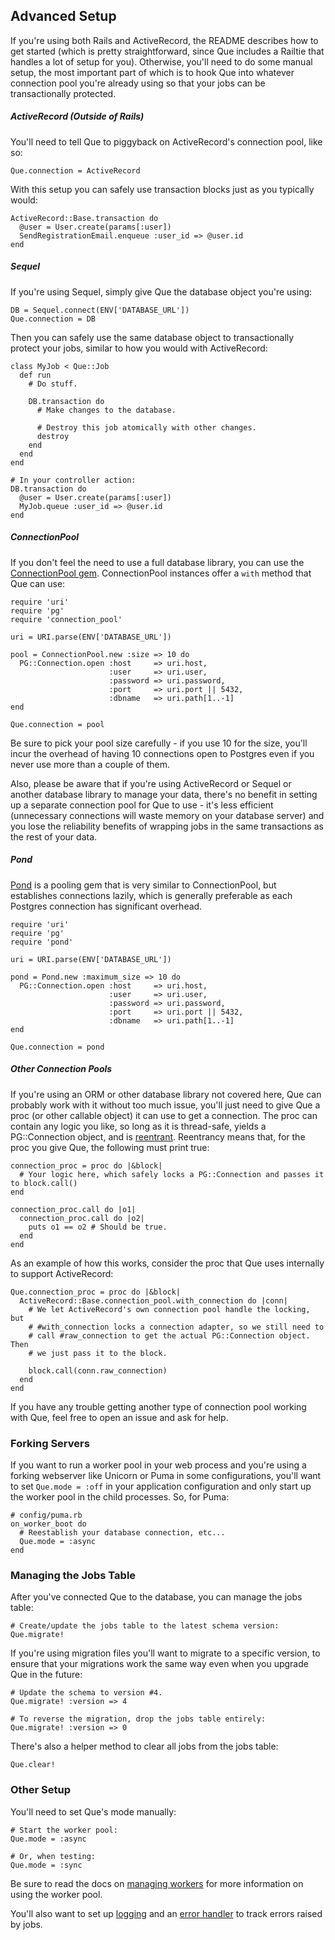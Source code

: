 ## Advanced Setup

If you're using both Rails and ActiveRecord, the README describes how to get started (which is pretty straightforward, since Que includes a Railtie that handles a lot of setup for you). Otherwise, you'll need to do some manual setup, the most important part of which is to hook Que into whatever connection pool you're already using so that your jobs can be transactionally protected.

##### ActiveRecord (Outside of Rails)

You'll need to tell Que to piggyback on ActiveRecord's connection pool, like so:

    Que.connection = ActiveRecord

With this setup you can safely use transaction blocks just as you typically would:

    ActiveRecord::Base.transaction do
      @user = User.create(params[:user])
      SendRegistrationEmail.enqueue :user_id => @user.id
    end

##### Sequel

If you're using Sequel, simply give Que the database object you're using:

    DB = Sequel.connect(ENV['DATABASE_URL'])
    Que.connection = DB

Then you can safely use the same database object to transactionally protect your jobs, similar to how you would with ActiveRecord:

    class MyJob < Que::Job
      def run
        # Do stuff.

        DB.transaction do
          # Make changes to the database.

          # Destroy this job atomically with other changes.
          destroy
        end
      end
    end

    # In your controller action:
    DB.transaction do
      @user = User.create(params[:user])
      MyJob.queue :user_id => @user.id
    end

##### ConnectionPool

If you don't feel the need to use a full database library, you can use the [ConnectionPool gem](https://github.com/mperham/connection_pool). ConnectionPool instances offer a `with` method that Que can use:

    require 'uri'
    require 'pg'
    require 'connection_pool'

    uri = URI.parse(ENV['DATABASE_URL'])

    pool = ConnectionPool.new :size => 10 do
      PG::Connection.open :host     => uri.host,
                          :user     => uri.user,
                          :password => uri.password,
                          :port     => uri.port || 5432,
                          :dbname   => uri.path[1..-1]
    end

    Que.connection = pool

Be sure to pick your pool size carefully - if you use 10 for the size, you'll incur the overhead of having 10 connections open to Postgres even if you never use more than a couple of them.

Also, please be aware that if you're using ActiveRecord or Sequel or another database library to manage your data, there's no benefit in setting up a separate connection pool for Que to use - it's less efficient (unnecessary connections will waste memory on your database server) and you lose the reliability benefits of wrapping jobs in the same transactions as the rest of your data.

##### Pond

[Pond](https://github.com/chanks/pond) is a pooling gem that is very similar to ConnectionPool, but establishes connections lazily, which is generally preferable as each Postgres connection has significant overhead.

    require 'uri'
    require 'pg'
    require 'pond'

    uri = URI.parse(ENV['DATABASE_URL'])

    pond = Pond.new :maximum_size => 10 do
      PG::Connection.open :host     => uri.host,
                          :user     => uri.user,
                          :password => uri.password,
                          :port     => uri.port || 5432,
                          :dbname   => uri.path[1..-1]
    end

    Que.connection = pond

##### Other Connection Pools

If you're using an ORM or other database library not covered here, Que can probably work with it without too much issue, you'll just need to give Que a proc (or other callable object) it can use to get a connection. The proc can contain any logic you like, so long as it is thread-safe, yields a PG::Connection object, and is [reentrant](https://en.wikipedia.org/wiki/Reentrancy_(computing)). Reentrancy means that, for the proc you give Que, the following must print true:

    connection_proc = proc do |&block|
      # Your logic here, which safely locks a PG::Connection and passes it to block.call()
    end

    connection_proc.call do |o1|
      connection_proc.call do |o2|
        puts o1 == o2 # Should be true.
      end
    end

As an example of how this works, consider the proc that Que uses internally to support ActiveRecord:

    Que.connection_proc = proc do |&block|
      ActiveRecord::Base.connection_pool.with_connection do |conn|
        # We let ActiveRecord's own connection pool handle the locking, but
        # #with_connection locks a connection adapter, so we still need to
        # call #raw_connection to get the actual PG::Connection object. Then
        # we just pass it to the block.

        block.call(conn.raw_connection)
      end
    end

If you have any trouble getting another type of connection pool working with Que, feel free to open an issue and ask for help.

### Forking Servers

If you want to run a worker pool in your web process and you're using a forking webserver like Unicorn or Puma in some configurations, you'll want to set `Que.mode = :off` in your application configuration and only start up the worker pool in the child processes. So, for Puma:

    # config/puma.rb
    on_worker_boot do
      # Reestablish your database connection, etc...
      Que.mode = :async
    end

### Managing the Jobs Table

After you've connected Que to the database, you can manage the jobs table:

    # Create/update the jobs table to the latest schema version:
    Que.migrate!

If you're using migration files you'll want to migrate to a specific version, to ensure that your migrations work the same way even when you upgrade Que in the future:

    # Update the schema to version #4.
    Que.migrate! :version => 4

    # To reverse the migration, drop the jobs table entirely:
    Que.migrate! :version => 0

There's also a helper method to clear all jobs from the jobs table:

    Que.clear!

### Other Setup

You'll need to set Que's mode manually:

    # Start the worker pool:
    Que.mode = :async

    # Or, when testing:
    Que.mode = :sync

Be sure to read the docs on [managing workers](https://github.com/chanks/que/blob/master/docs/managing_workers.md) for more information on using the worker pool.

You'll also want to set up [logging](https://github.com/chanks/que/blob/master/docs/logging.md) and an [error handler](https://github.com/chanks/que/blob/master/docs/error_handling.md) to track errors raised by jobs.
